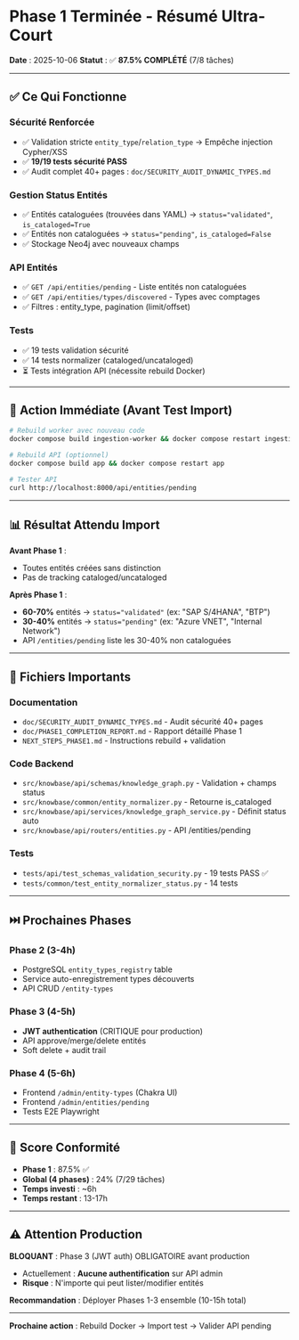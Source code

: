 # Phase 1 Terminée - Résumé Ultra-Court

**Date** : 2025-10-06
**Statut** : ✅ **87.5% COMPLÉTÉ** (7/8 tâches)

---

## ✅ Ce Qui Fonctionne

### Sécurité Renforcée
- ✅ Validation stricte `entity_type`/`relation_type` → Empêche injection Cypher/XSS
- ✅ **19/19 tests sécurité PASS**
- ✅ Audit complet 40+ pages : `doc/SECURITY_AUDIT_DYNAMIC_TYPES.md`

### Gestion Status Entités
- ✅ Entités cataloguées (trouvées dans YAML) → `status="validated"`, `is_cataloged=True`
- ✅ Entités non cataloguées → `status="pending"`, `is_cataloged=False`
- ✅ Stockage Neo4j avec nouveaux champs

### API Entités
- ✅ `GET /api/entities/pending` - Liste entités non cataloguées
- ✅ `GET /api/entities/types/discovered` - Types avec comptages
- ✅ Filtres : entity_type, pagination (limit/offset)

### Tests
- ✅ 19 tests validation sécurité
- ✅ 14 tests normalizer (cataloged/uncataloged)
- ⏳ Tests intégration API (nécessite rebuild Docker)

---

## 🚀 Action Immédiate (Avant Test Import)

```bash
# Rebuild worker avec nouveau code
docker compose build ingestion-worker && docker compose restart ingestion-worker

# Rebuild API (optionnel)
docker compose build app && docker compose restart app

# Tester API
curl http://localhost:8000/api/entities/pending
```

---

## 📊 Résultat Attendu Import

**Avant Phase 1** :
- Toutes entités créées sans distinction
- Pas de tracking cataloged/uncataloged

**Après Phase 1** :
- **60-70%** entités → `status="validated"` (ex: "SAP S/4HANA", "BTP")
- **30-40%** entités → `status="pending"` (ex: "Azure VNET", "Internal Network")
- API `/entities/pending` liste les 30-40% non cataloguées

---

## 📁 Fichiers Importants

### Documentation
- `doc/SECURITY_AUDIT_DYNAMIC_TYPES.md` - Audit sécurité 40+ pages
- `doc/PHASE1_COMPLETION_REPORT.md` - Rapport détaillé Phase 1
- `NEXT_STEPS_PHASE1.md` - Instructions rebuild + validation

### Code Backend
- `src/knowbase/api/schemas/knowledge_graph.py` - Validation + champs status
- `src/knowbase/common/entity_normalizer.py` - Retourne is_cataloged
- `src/knowbase/api/services/knowledge_graph_service.py` - Définit status auto
- `src/knowbase/api/routers/entities.py` - API /entities/pending

### Tests
- `tests/api/test_schemas_validation_security.py` - 19 tests PASS ✅
- `tests/common/test_entity_normalizer_status.py` - 14 tests

---

## ⏭️ Prochaines Phases

### Phase 2 (3-4h)
- PostgreSQL `entity_types_registry` table
- Service auto-enregistrement types découverts
- API CRUD `/entity-types`

### Phase 3 (4-5h)
- **JWT authentication** (CRITIQUE pour production)
- API approve/merge/delete entités
- Soft delete + audit trail

### Phase 4 (5-6h)
- Frontend `/admin/entity-types` (Chakra UI)
- Frontend `/admin/entities/pending`
- Tests E2E Playwright

---

## 🎯 Score Conformité

- **Phase 1** : 87.5% ✅
- **Global (4 phases)** : 24% (7/29 tâches)
- **Temps investi** : ~6h
- **Temps restant** : 13-17h

---

## ⚠️ Attention Production

**BLOQUANT** : Phase 3 (JWT auth) OBLIGATOIRE avant production
- Actuellement : **Aucune authentification** sur API admin
- **Risque** : N'importe qui peut lister/modifier entités

**Recommandation** : Déployer Phases 1-3 ensemble (10-15h total)

---

**Prochaine action** : Rebuild Docker → Import test → Valider API pending
